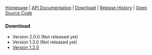 [Homepage](README.md) | [API Documentation](api/index.html) | [Download](DOWNLOAD.md) | [Release History](HISTORY.md) | [Open Source Code](https://github.com/AndyBrunner/Domino-JAddin)

### Download

- Version 2.0.0 (Not released yet)
- Version 1.3.0 (Not released yet)
- [Version 1.2.0](JAddin-1.2.0.zip)
